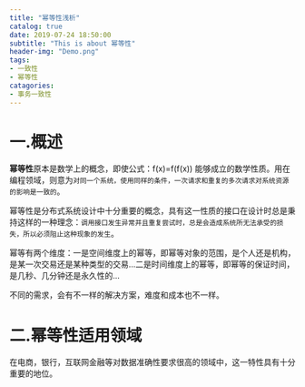 ```yaml
---
title: "幂等性浅析"
catalog: true
date: 2019-07-24 18:50:00
subtitle: "This is about 幂等性"
header-img: "Demo.png"
tags:
- 一致性
- 幂等性
catagories:
- 事务一致性
---
```


# 一.概述

**幂等性**原本是数学上的概念，即使公式：f(x)=f(f(x)) 能够成立的数学性质。用在编程领域，则意为`对同一个系统，使用同样的条件，一次请求和重复的多次请求对系统资源的影响是一致的`。

幂等性是分布式系统设计中十分重要的概念，具有这一性质的接口在设计时总是秉持这样的一种理念：`调用接口发生异常并且重复尝试时，总是会造成系统所无法承受的损失，所以必须阻止这种现象的发生`。

幂等有两个维度：一是空间维度上的幂等，即幂等对象的范围，是个人还是机构，是某一次交易还是某种类型的交易...二是时间维度上的幂等，即幂等的保证时间，是几秒、几分钟还是永久性的...

不同的需求，会有不一样的解决方案，难度和成本也不一样。

# 二.幂等性适用领域

在电商，银行，互联网金融等对数据准确性要求很高的领域中，这一特性具有十分重要的地位。

